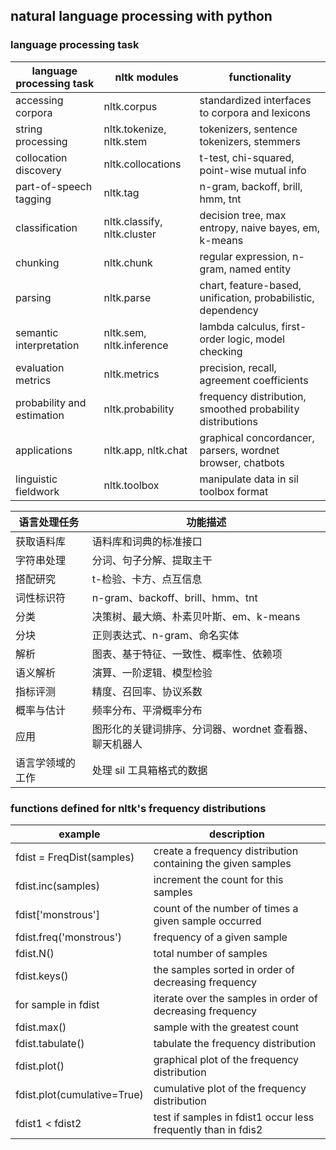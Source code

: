 natural language processing with python
---------------------------------------

### language processing task

| language processing task   | nltk modules                | functionality                                                |
| -------------------------- | --------------------------- | ------------------------------------------------------------ |
| accessing corpora          | nltk.corpus                 | standardized interfaces to corpora and lexicons              |
| string processing          | nltk.tokenize, nltk.stem    | tokenizers, sentence tokenizers, stemmers                    |
| collocation discovery      | nltk.collocations           | t-test, chi-squared, point-wise mutual info                  |
| part-of-speech tagging     | nltk.tag                    | n-gram, backoff, brill, hmm, tnt                             |
| classification             | nltk.classify, nltk.cluster | decision tree, max entropy, naive bayes, em, k-means         |
| chunking                   | nltk.chunk                  | regular expression, n-gram, named entity                     |
| parsing                    | nltk.parse                  | chart, feature-based, unification, probabilistic, dependency |
| semantic interpretation    | nltk.sem, nltk.inference    | lambda calculus, first-order logic, model checking           |
| evaluation metrics         | nltk.metrics                | precision, recall, agreement coefficients                    |
| probability and estimation | nltk.probability            | frequency distribution, smoothed probability distributions   |
| applications               | nltk.app, nltk.chat         | graphical concordancer, parsers, wordnet browser, chatbots   |
| linguistic fieldwork       | nltk.toolbox                | manipulate data in sil toolbox format                        |

| 语言处理任务 | 功能描述 |
| --- | --- |
| 获取语料库 | 语料库和词典的标准接口 |
| 字符串处理 | 分词、句子分解、提取主干 |
| 搭配研究 | t-检验、卡方、点互信息 |
| 词性标识符 | n-gram、backoff、brill、hmm、tnt |
| 分类 | 决策树、最大熵、朴素贝叶斯、em、k-means |
| 分块 | 正则表达式、n-gram、命名实体 |
| 解析 | 图表、基于特征、一致性、概率性、依赖项 |
| 语义解析 | 演算、一阶逻辑、模型检验 |
| 指标评测 | 精度、召回率、协议系数 |
| 概率与估计 | 频率分布、平滑概率分布 |
| 应用 | 图形化的关键词排序、分词器、wordnet 查看器、聊天机器人 |
| 语言学领域的工作 | 处理 sil 工具箱格式的数据 |

### functions defined for nltk's frequency distributions

| example                     | description                                                   |
| --------------------------- | ------------------------------------------------------------- |
| fdist = FreqDist(samples)   | create a frequency distribution containing the given samples  |
| fdist.inc(samples)          | increment the count for this samples                          |
| fdist['monstrous']          | count of the number of times a given sample occurred          |
| fdist.freq('monstrous')     | frequency of a given sample                                   |
| fdist.N()                   | total number of samples                                       |
| fdist.keys()                | the samples sorted in order of decreasing frequency           |
| for sample in fdist         | iterate over the samples in order of decreasing frequency     |
| fdist.max()                 | sample with the greatest count                                |
| fdist.tabulate()            | tabulate the frequency distribution                           |
| fdist.plot()                | graphical plot of the frequency distribution                  |
| fdist.plot(cumulative=True) | cumulative plot of the frequency distribution                 |
| fdist1 < fdist2             | test if samples in fdist1 occur less frequently than in fdis2 |
